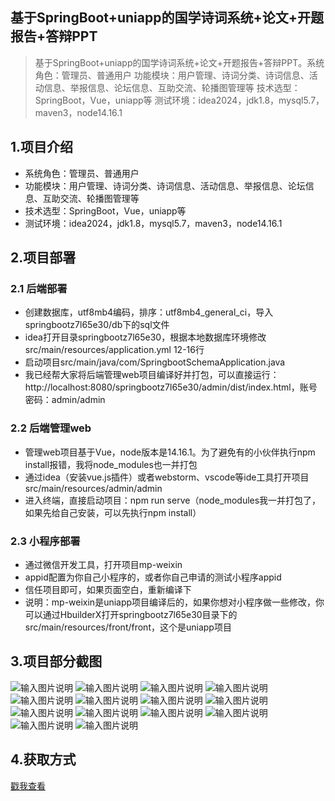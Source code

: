 ## 基于SpringBoot+uniapp的国学诗词系统+论文+开题报告+答辩PPT
> 基于SpringBoot+uniapp的国学诗词系统+论文+开题报告+答辩PPT。系统角色：管理员、普通用户 功能模块：用户管理、诗词分类、诗词信息、活动信息、举报信息、论坛信息、互助交流、轮播图管理等 技术选型：SpringBoot，Vue，uniapp等 测试环境：idea2024，jdk1.8，mysql5.7，maven3，node14.16.1
## 1.项目介绍
- 系统角色：管理员、普通用户
- 功能模块：用户管理、诗词分类、诗词信息、活动信息、举报信息、论坛信息、互助交流、轮播图管理等
- 技术选型：SpringBoot，Vue，uniapp等
- 测试环境：idea2024，jdk1.8，mysql5.7，maven3，node14.16.1
## 2.项目部署
### 2.1 后端部署
- 创建数据库，utf8mb4编码，排序：utf8mb4_general_ci，导入springbootz7l65e30/db下的sql文件
- idea打开目录springbootz7l65e30，根据本地数据库环境修改src/main/resources/application.yml   12-16行
- 启动项目src/main/java/com/SpringbootSchemaApplication.java
- 我已经帮大家将后端管理web项目编译好并打包，可以直接运行：http://localhost:8080/springbootz7l65e30/admin/dist/index.html，账号密码：admin/admin
### 2.2 后端管理web
- 管理web项目基于Vue，node版本是14.16.1。为了避免有的小伙伴执行npm install报错，我将node_modules也一并打包
- 通过idea（安装vue.js插件）或者webstorm、vscode等ide工具打开项目src/main/resources/admin/admin
- 进入终端，直接启动项目：npm run serve（node_modules我一并打包了，如果先给自己安装，可以先执行npm install）
### 2.3 小程序部署
- 通过微信开发工具，打开项目mp-weixin
- appid配置为你自己小程序的，或者你自己申请的测试小程序appid
- 信任项目即可，如果页面空白，重新编译下
- 说明：mp-weixin是uniapp项目编译后的，如果你想对小程序做一些修改，你可以通过HbuilderX打开springbootz7l65e30目录下的src/main/resources/front/front，这个是uniapp项目
## 3.项目部分截图
![输入图片说明](1.png)
![输入图片说明](2.png)
![输入图片说明](3.png)
![输入图片说明](4.png)
![输入图片说明](5.png)
![输入图片说明](6.png)
![输入图片说明](7.png)
![输入图片说明](8.png)
![输入图片说明](9.png)
![输入图片说明](91.png)
![输入图片说明](92.png)
![输入图片说明](93.png)
![输入图片说明](94.png)
![输入图片说明](95.png)

## 4.获取方式
[戳我查看](https://gitee.com/aven999/mall)
